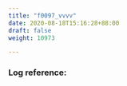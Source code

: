 ```yaml
---
title: "f0097_vvvv"
date: 2020-08-18T15:16:28+88:00
draft: false
weight: 10973

---
```


### Log reference: <no value>

```
